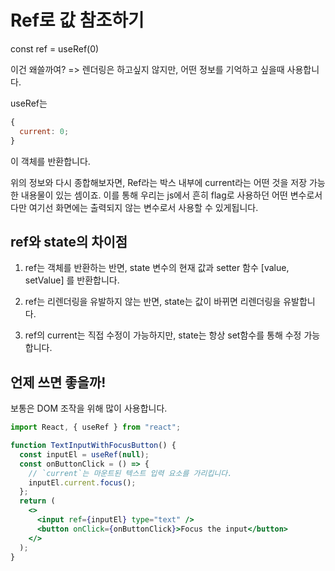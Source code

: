 # Ref로 값 참조하기

const ref = useRef(0)

이건 왜쓸까여? => 렌더링은 하고싶지 않지만, 어떤 정보를 기억하고 싶을때 사용합니다.

useRef는

```jsx
{
  current: 0;
}
```

이 객체를 반환합니다.

위의 정보와 다시 종합해보자면, Ref라는 박스 내부에 current라는 어떤 것을 저장 가능한 내용물이 있는 셈이죠. 이를 통해 우리는 js에서 흔히 flag로 사용하던 어떤 변수로서 다만 여기선 화면에는 출력되지 않는 변수로서 사용할 수 있게됩니다.

## ref와 state의 차이점

1. ref는 객체를 반환하는 반면, state 변수의 현재 값과 setter 함수 [value, setValue] 를 반환합니다.

2. ref는 리렌더링을 유발하지 않는 반면, state는 값이 바뀌면 리렌더링을 유발합니다.

3. ref의 current는 직접 수정이 가능하지만, state는 항상 set함수를 통해 수정 가능합니다.

## 언제 쓰면 좋을까!

보통은 DOM 조작을 위해 많이 사용합니다.

```jsx
import React, { useRef } from "react";

function TextInputWithFocusButton() {
  const inputEl = useRef(null);
  const onButtonClick = () => {
    // `current`는 마운트된 텍스트 입력 요소를 가리킵니다.
    inputEl.current.focus();
  };
  return (
    <>
      <input ref={inputEl} type="text" />
      <button onClick={onButtonClick}>Focus the input</button>
    </>
  );
}
```
